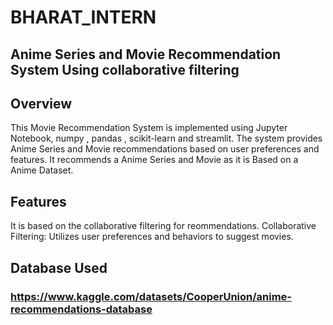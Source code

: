 # BHARAT_INTERN
##  Anime Series and Movie Recommendation System Using collaborative filtering
## Overview
This Movie Recommendation System is implemented using Jupyter Notebook, numpy , pandas , scikit-learn and streamlit. The system provides Anime Series and Movie recommendations based on user preferences and  features.
It recommends a Anime Series and Movie as it is Based on a Anime Dataset.
## Features
It is based on the collaborative filtering for reommendations.
Collaborative Filtering: Utilizes user preferences and behaviors to suggest movies.
## Database Used 
### https://www.kaggle.com/datasets/CooperUnion/anime-recommendations-database
